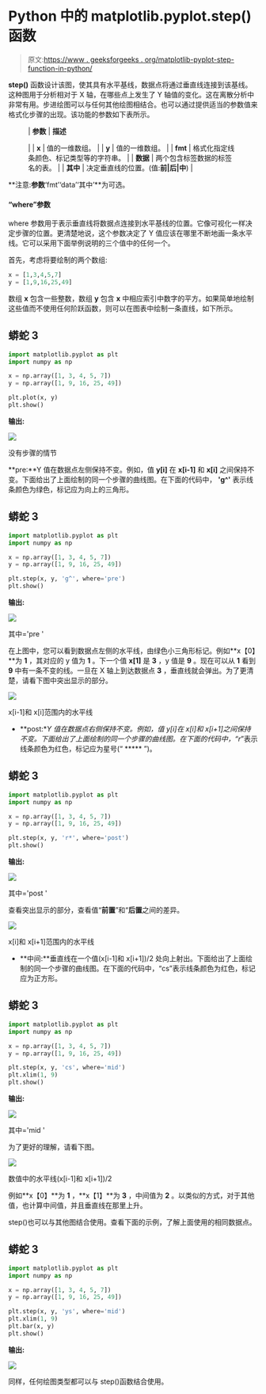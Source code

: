 # Python 中的 matplotlib.pyplot.step()函数

> 原文:[https://www . geeksforgeeks . org/matplotlib-pyplot-step-function-in-python/](https://www.geeksforgeeks.org/matplotlib-pyplot-step-function-in-python/)

**step()** 函数设计该图，使其具有水平基线，数据点将通过垂直线连接到该基线。这种图用于分析相对于 X 轴，在哪些点上发生了 Y 轴值的变化。这在离散分析中非常有用。步进绘图可以与任何其他绘图相结合。也可以通过提供适当的参数值来格式化步骤的出现。该功能的参数如下表所示。

<figure class="table">

| **参数** | **描述**

 |
| **x** | 值的一维数组。 |
| **y** | 值的一维数组。 |
| **fmt** | 格式化指定线条颜色、标记类型等的字符串。 |
| **数据** | 两个包含标签数据的标签名的表。 |
| **其中** | 决定垂直线的位置。(值:**前&#124;后&#124;中**) |

</figure>

**注意:**参数**‘fmt’‘data’‘其中’**为可选。

#### “where”参数

where 参数用于表示垂直线将数据点连接到水平基线的位置。它像可视化一样决定步骤的位置。更清楚地说，这个参数决定了 Y 值应该在哪里不断地画一条水平线。它可以采用下面举例说明的三个值中的任何一个。

首先，考虑将要绘制的两个数组:

```py
x = [1,3,4,5,7]
y = [1,9,16,25,49]
```

数组 **x** 包含一些整数，数组 **y** 包含 **x** 中相应索引中数字的平方。如果简单地绘制这些值而不使用任何阶跃函数，则可以在图表中绘制一条直线，如下所示。

## 蟒蛇 3

```py
import matplotlib.pyplot as plt
import numpy as np

x = np.array([1, 3, 4, 5, 7])
y = np.array([1, 9, 16, 25, 49])

plt.plot(x, y)
plt.show()
```

**输出:**

![](img/1e957d1b730fcb11df0044fbd19afd65.png)

没有步骤的情节

**pre:**Y 值在数据点左侧保持不变。例如，值 **y[i]** 在 **x[i-1]** 和 **x[i]** 之间保持不变。下面给出了上面绘制的同一个步骤的曲线图。在下面的代码中， **'g^'** 表示线条颜色为绿色，标记应为向上的三角形。

## 蟒蛇 3

```py
import matplotlib.pyplot as plt
import numpy as np

x = np.array([1, 3, 4, 5, 7])
y = np.array([1, 9, 16, 25, 49])

plt.step(x, y, 'g^', where='pre')
plt.show()
```

**输出:**

![](img/dc4d641ad01c1a27f62bd3d02d9fdf61.png)

其中='pre '

在上图中，您可以看到数据点左侧的水平线，由绿色小三角形标记。例如**x【0】**为 **1** ，其对应的 y 值为 **1** 。下一个值 **x[1]** 是 **3** ，y 值是 **9** 。现在可以从 **1** 看到 **9** 中有一条不变的线。一旦在 X 轴上到达数据点 **3** ，垂直线就会弹出。为了更清楚，请看下图中突出显示的部分。

![](img/a7ad4b6fd07024306f7a5c02adbc4d08.png)

x[i-1]和 x[i]范围内的水平线

*   **post:**Y 值在数据点右侧保持不变。例如，值 y[i]在 x[i]和 x[i+1]之间保持不变。下面给出了上面绘制的同一个步骤的曲线图。在下面的代码中，“r*”表示线条颜色为红色，标记应为星号(“ ***** ”)。

## 蟒蛇 3

```py
import matplotlib.pyplot as plt
import numpy as np

x = np.array([1, 3, 4, 5, 7])
y = np.array([1, 9, 16, 25, 49])

plt.step(x, y, 'r*', where='post')
plt.show()
```

**输出:**

![](img/53ff355941ee7d0f68336ec83e2dca8d.png)

其中='post '

查看突出显示的部分，查看值“**前置**”和“**后置**之间的差异。

![](img/5a77178672d25a08eccf7371ead43091.png)

x[i]和 x[i+1]范围内的水平线

*   **中间:**垂直线在一个值(x[i-1]和 x[i+1])/2 处向上射出。下面给出了上面绘制的同一个步骤的曲线图。在下面的代码中，“cs”表示线条颜色为红色，标记应为正方形。

## 蟒蛇 3

```py
import matplotlib.pyplot as plt
import numpy as np

x = np.array([1, 3, 4, 5, 7])
y = np.array([1, 9, 16, 25, 49])

plt.step(x, y, 'cs', where='mid')
plt.xlim(1, 9)
plt.show()
```

**输出:**

![](img/1cc123326cd45440765b443a7100b7dc.png)

其中='mid '

为了更好的理解，请看下图。

![](img/84e2a0dde49f7e63f0c3f825a30424bc.png)

数值中的水平线(x[i-1]和 x[i+1])/2

例如**x【0】**为 **1** ，**x【1】**为 **3** ，中间值为 **2** 。以类似的方式，对于其他值，也计算中间值，并且垂直线在那里上升。

step()也可以与其他图结合使用。查看下面的示例，了解上面使用的相同数据点。

## 蟒蛇 3

```py
import matplotlib.pyplot as plt
import numpy as np

x = np.array([1, 3, 4, 5, 7])
y = np.array([1, 9, 16, 25, 49])

plt.step(x, y, 'ys', where='mid')
plt.xlim(1, 9)
plt.bar(x, y)
plt.show()
```

**输出:**

![](img/3e09b632c50f359c92fde12c2577a842.png)

同样，任何绘图类型都可以与 step()函数结合使用。